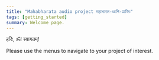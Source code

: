 ```yaml
---
title: "Mahabharata audio project महाभारत-ध्वनि-प्राप्तिः"
tags: [getting_started]
summary: Welcome page.
---
```


हरिः, ॐ! स्वागतम्!

Please use the menus to navigate to your project of interest.